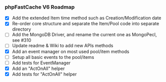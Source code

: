 ### phpFastCache V6 Roadmap

- [x] Add the extended Item time method such as Creation/Modification date 
- [x] Re-order core structure and separate the Item/Pool code into separate directory
- [ ] Add the MongoDB Driver, and rename the current one as MongoPecl, see #310
- [ ] Update readme & Wiki to add new APIs methods
- [x] Add an event manager on most used pool/item methods
- [ ] Setup all basic events to the pool/items
- [ ] Add tests for EventManager
- [x] Add an "ActOnAll" helper
- [x] Add tests for "ActOnAll" helper
